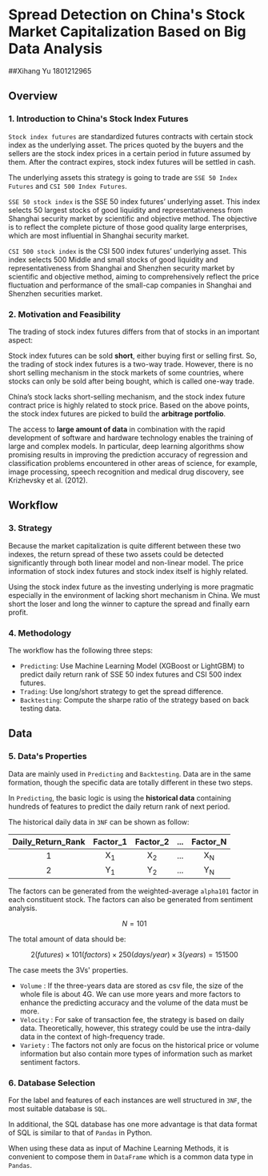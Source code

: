 # Spread Detection on China's Stock Market Capitalization Based on Big Data Analysis

##Xihang Yu 1801212965

## Overview

### 1. Introduction to China's Stock Index Futures
`Stock index futures` are standardized futures contracts with certain stock index as the underlying asset. The prices quoted by the buyers and the sellers are the stock index prices in a certain period in future assumed by them. After the contract expires, stock index futures will be settled in cash.

The underlying assets this strategy is going to trade are `SSE 50 Index Futures` and `CSI 500 Index Futures`. 

`SSE 50 stock index` is the SSE 50 index futures’ underlying asset. This index selects 50 largest stocks of good liquidity and representativeness from Shanghai security market by scientific and objective method. The objective is to reflect the complete picture of those good quality large enterprises, which are most influential in Shanghai security market. 

`CSI 500 stock index` is the CSI 500 index futures’ underlying asset. This index selects 500 Middle and small stocks of good liquidity and representativeness from Shanghai and Shenzhen security market by scientific and objective method, aiming to comprehensively reflect the price fluctuation and performance of the small-cap companies in Shanghai and Shenzhen securities market.

### 2. Motivation and Feasibility

The trading of stock index futures differs from that of stocks in an important aspect:

Stock index futures can be sold **short**, either buying first or selling first. So, the trading of stock index futures is a two-way trade. However, there is no short selling mechanism in the stock markets of some countries, where stocks can only be sold after being bought, which is called one-way trade.

China’s stock lacks short-selling mechanism, and the stock index future contract price is highly related to stock price. Based on the above points, the stock index futures are picked to build the **arbitrage portfolio**. 

The access to **large amount of data** in combination with the rapid development of software and hardware technology enables the training of large and complex models. In particular, deep learning algorithms show promising results in improving the prediction accuracy of regression and classification problems encountered in other areas of science, for example, image processing, speech recognition and medical drug discovery, see Krizhevsky et al. (2012).

## Workflow

### 3. Strategy

Because the market capitalization is quite different between these two indexes, the return spread of these two assets could be detected significantly through both linear model and non-linear model. The price information of stock index futures and stock index itself is highly related. 

Using the stock index future as the investing underlying is more pragmatic especially in the environment of lacking short mechanism in China. We must short the loser and long the winner to capture the spread and finally earn profit. 

### 4. Methodology

The workflow has the following three steps:

- `Predicting`: Use Machine Learning Model (XGBoost or LightGBM) to predict daily return rank of SSE 50 index futures and CSI 500 index futures. 
- `Trading`: Use long/short strategy to get the spread difference.
- `Backtesting`: Compute the sharpe ratio of the strategy based on back testing data.

## Data

### 5. Data's Properties

Data are mainly used in `Predicting` and `Backtesting`. Data are in the same formation, though the specific data are totally different in these two steps.

In `Predicting`, the basic logic is using the **historical data** containing hundreds of features to predict the daily return rank of next period.

The historical daily data in `3NF` can be shown as follow:

| Daily_Return_Rank  | Factor_1      | Factor_2      | ...  | Factor_N      |
| :----------------: |:-------------:| :------------:| :---:| :------------:|
| 1                  | X<sub>1</sub> | X<sub>2</sub> | ...  | X<sub>N</sub> |
| 2                  | Y<sub>1</sub> | Y<sub>2</sub> | ...  | Y<sub>N</sub> |

The factors can be generated from the weighted-average `alpha101` factor in each constituent stock. The factors can also be generated from sentiment analysis.

$$N = 101$$

The total amount of data should be:

$$2(futures)×101(factors)×250(days/year)×3(years) = 151500$$

The case meets the 3Vs' properties.

- `Volume` : If the three-years data are stored as csv file, the size of the whole file is about 4G. We can use more years and more factors to enhance the predicting accuracy and the volume of the data must be more.
- `Velocity` : For sake of transaction fee, the strategy is based on daily data. Theoretically, however, this strategy could be use the intra-daily data in the context of high-frequency trade.
- `Variety` : The  factors not only are focus on the historical price or volume information but also contain more types of information such as market sentiment factors.

### 6. Database Selection

For the label and features of each instances are well structured in `3NF`, the most suitable database is `SQL`.

In additional, the SQL database has one more advantage is that data format of SQL is similar to that of `Pandas` in Python. 

When using these data as input of Machine Learning Methods, it is convenient to compose them in `DataFrame` which is a common data type in `Pandas`.